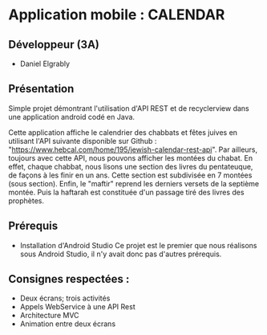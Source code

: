 # Application mobile : CALENDAR

## Développeur (3A)

- Daniel Elgrably


## Présentation

Simple projet démontrant l'utilisation d'API REST et de recyclerview dans une application android codé en Java.

Cette application affiche le calendrier des chabbats et fêtes juives en utilisant l'API suivante disponible sur Github : "https://www.hebcal.com/home/195/jewish-calendar-rest-api". Par ailleurs, toujours avec cette API, nous pouvons afficher les montées du chabat. En effet, chaque chabbat, nous lisons une section des livres du pentateuque, de façons à les finir en un ans. Cette section est subdivisée en 7 montées (sous section). Enfin, le "maftir" reprend les derniers versets de la septième montée. Puis la haftarah est constituée d'un passage tiré des livres des prophètes. 


## Prérequis

- Installation d'Android Studio
Ce projet est le premier que nous réalisons sous Android Studio, il n'y avait donc pas d'autres prérequis.


## Consignes respectées : 

- Deux écrans; trois activités
- Appels WebService à une API Rest
- Architecture MVC
- Animation entre deux écrans

